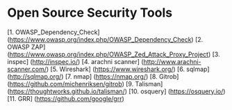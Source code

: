# Open Source Security Tools
[1. OWASP_Dependency_Check] (https://www.owasp.org/index.php/OWASP_Dependency_Check)
[2. OWASP ZAP] (https://www.owasp.org/index.php/OWASP_Zed_Attack_Proxy_Project)
[3. inspec] (http://inspec.io/)
[4. arachni scanner] (http://www.arachni-scanner.com/)
[5. Wireshark] (https://www.wireshark.org/)
[6. sqlmap] (http://sqlmap.org/)
[7. nmap] (https://nmap.org/)
[8. Gitrob] (https://github.com/michenriksen/gitrob)
[9. Talisman] (https://thoughtworks.github.io/talisman/)
[10. osquery] (https://osquery.io/)
[11. GRR] (https://github.com/google/grr)
